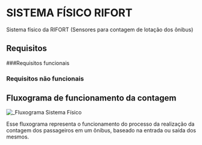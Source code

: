 # SISTEMA FÍSICO RIFORT
Sistema físico da RIFORT (Sensores para contagem de lotação dos ônibus)

## Requisitos 

###Requisitos funcionais

### Requisitos não funcionais

## Fluxograma de funcionamento da contagem

![_Fluxograma Sistema Físico](https://github.com/RafaelDuarteF/rifort-sistema-fisico/assets/103393497/f50e54e8-94ed-40d9-8b16-3c9938502778)

Esse fluxograma representa o funcionamento do processo da realização da contagem dos passageiros em um ônibus, baseado na entrada ou saída dos mesmos.
